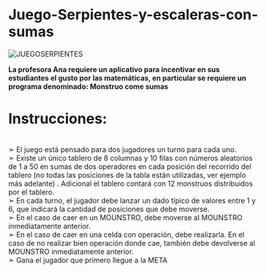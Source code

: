# Juego-Serpientes-y-escaleras-con-sumas
![JUEGOSERPIENTES](https://user-images.githubusercontent.com/113799193/228380939-93a3a4bc-950c-45d3-a7a0-c800ad2950ee.png)

<strong>La profesora Ana requiere un aplicativo para incentivar en sus estudiantes el gusto por las matemáticas, 
en particular se requiere un programa denominado: Monstruo come sumas</strong>

<h1><strong>Instrucciones:</strong></h1>
<br>➣ El juego está pensado para dos jugadores un turno para cada uno. 
<br>➣ Existe un único tablero de 8 columnas y 10 filas con números aleatorios de 1 a 50 en sumas de dos operadores en cada posición del recorrido del tablero (no todas las posiciones de la tabla están utilizadas, ver ejemplo más adelante) . Adicional el tablero contará con 12 monstruos distribuidos por el tablero. 
<br>➣ En cada turno, el jugador debe lanzar un dado típico de valores entre 1 y 6, que indicará la 
cantidad de posiciones que debe moverse.
<br>➣ En el caso de caer en un MOUNSTRO, debe moverse al MOUNSTRO inmediatamente anterior.
<br>➣ En el caso de caer en una celda con operación, debe realizarla. En el caso de no realizar bien operación donde cae, también debe devolverse al MOUNSTRO inmediatamente anterior.
<br>➣ Gana el jugador que primero llegue a la META
